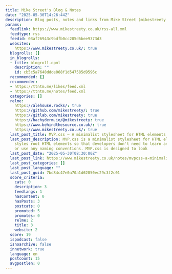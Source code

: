```yaml
---
title: Mike Street's Blog & Notes
date: "2025-05-30T14:26:44Z"
description: Blog posts, notes and links from Mike Street (mikestreety.co.uk)
params:
  feedlink: https://www.mikestreety.co.uk/rss-all.xml
  feedtype: rss
  feedid: 03af26943c9bdfb0cc205d6bee9373d3
  websites:
    https://www.mikestreety.co.uk/: true
  blogrolls: []
  in_blogrolls:
  - title: blogroll.opml
    description: ""
    id: cb5c5a7648ddde068f1d547585d9596c
  recommended: []
  recommender:
  - https://ttntm.me/likes/feed.xml
  - https://ttntm.me/notes/feed.xml
  categories: []
  relme:
    https://alehouse.rocks/: true
    https://github.com/mikestreety/: true
    https://gitlab.com/mikestreety: true
    https://hachyderm.io/@mikestreety: true
    https://www.behindthesource.co.uk/: true
    https://www.mikestreety.co.uk/: true
  last_post_title: MVP.css — A minimalist stylesheet for HTML elements
  last_post_description: MVP.css is a minimalist stylesheet for HTML elements. It
    styles root HTML elements so that developers don't need to learn any CSS frameworks
    or use any naming conventions. MVP.css is designed to look
  last_post_date: "2025-05-30T08:30:00Z"
  last_post_link: https://www.mikestreety.co.uk/notes/mvpcss-a-minimalist-stylesheet-for-html-elements/
  last_post_categories: []
  last_post_language: ""
  last_post_guid: 7bd84c47e0a70a1d62850ec29c3f2c01
  score_criteria:
    cats: 0
    description: 3
    feedlangs: 1
    hasContent: 0
    hasPosts: 3
    postcats: 0
    promoted: 5
    promotes: 0
    relme: 2
    title: 3
    website: 2
  score: 19
  ispodcast: false
  isnoarchive: false
  innetwork: true
  language: en
  postcount: 15
  avgpostlen: 0
---
```

